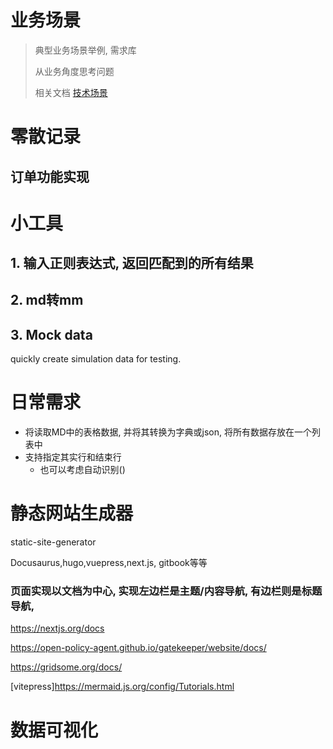 # 业务场景

> 典型业务场景举例, 需求库
>
> 从业务角度思考问题
>
> 相关文档 [技术场景](技术场景.md)

# 零散记录

## 订单功能实现

# 小工具

## 1. 输入正则表达式, 返回匹配到的所有结果

## 2. md转mm

## 3. Mock data

quickly create simulation data for testing.

# 



# 日常需求

- 将读取MD中的表格数据, 并将其转换为字典或json, 将所有数据存放在一个列表中
- 支持指定其实行和结束行
    - 也可以考虑自动识别()





# 静态网站生成器

static-site-generator

Docusaurus,hugo,vuepress,next.js, gitbook等等



### 页面实现以文档为中心, 实现左边栏是主题/内容导航, 有边栏则是标题导航, 

https://nextjs.org/docs

https://open-policy-agent.github.io/gatekeeper/website/docs/

https://gridsome.org/docs/

[vitepress]https://mermaid.js.org/config/Tutorials.html

# 数据可视化